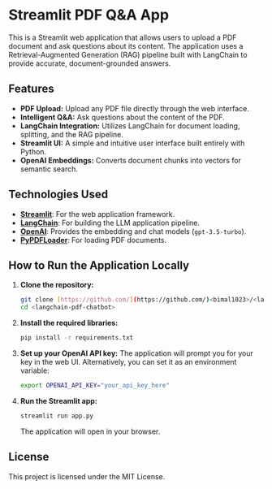 # Streamlit PDF Q&A App

This is a Streamlit web application that allows users to upload a PDF document and ask questions about its content. The application uses a Retrieval-Augmented Generation (RAG) pipeline built with LangChain to provide accurate, document-grounded answers.

## Features

-   **PDF Upload:** Upload any PDF file directly through the web interface.
-   **Intelligent Q&A:** Ask questions about the content of the PDF.
-   **LangChain Integration:** Utilizes LangChain for document loading, splitting, and the RAG pipeline.
-   **Streamlit UI:** A simple and intuitive user interface built entirely with Python.
-   **OpenAI Embeddings:** Converts document chunks into vectors for semantic search.

## Technologies Used

-   **[Streamlit](https://streamlit.io/)**: For the web application framework.
-   **[LangChain](https://www.langchain.com/)**: For building the LLM application pipeline.
-   **[OpenAI](https://openai.com/)**: Provides the embedding and chat models (`gpt-3.5-turbo`).
-   **[PyPDFLoader](https://python.langchain.com/docs/integrations/document_loaders/pypdfloader/)**: For loading PDF documents.

## How to Run the Application Locally

1.  **Clone the repository:**
    ```bash
    git clone [https://github.com/](https://github.com/)<bimal1023>/<langchain-pdf-chatbot>.git
    cd <langchain-pdf-chatbot>
    ```

2.  **Install the required libraries:**
    ```bash
    pip install -r requirements.txt
    ```

3.  **Set up your OpenAI API key:**
    The application will prompt you for your key in the web UI. Alternatively, you can set it as an environment variable:
    ```bash
    export OPENAI_API_KEY="your_api_key_here"
    ```

4.  **Run the Streamlit app:**
    ```bash
    streamlit run app.py
    ```
    The application will open in your browser.

## License

This project is licensed under the MIT License.